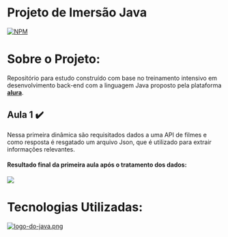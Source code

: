 # Projeto de Imersão Java
[![NPM](https://img.shields.io/npm/l/react)](https://github.com/lumedeirosn/imersao-2-java-alura/blob/main/LICENSE)  

# Sobre o Projeto:
Repositório para estudo construído com base no treinamento intensivo em desenvolvimento back-end com a linguagem Java proposto pela plataforma [**alura**](https://www.alura.com.br/).

## Aula 1 ✔️
Nessa primeira dinâmica são requisitados dados a uma API de filmes e como resposta é resgatado um arquivo Json, que é utilizado para extrair informações relevantes.

#### **Resultado final da primeira aula após o tratamento dos dados:**
![](https://raw.githubusercontent.com/lumedeirosn/assets-imersao-2-java-alura/main/resultado-da-aula-1.jpeg?token=GHSAT0AAAAAACAO7AOV4PA3HRKVFJ5W74DIZBCTJPQ)

# Tecnologias Utilizadas:
 [![logo-do-java.png](https://i.postimg.cc/gkzrfS4S/logo-do-java.png)]( https://www.oracle.com/java/)  
 
